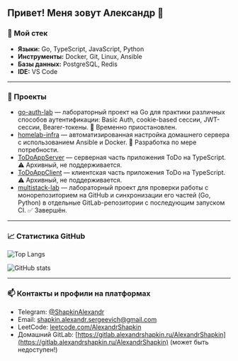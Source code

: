 ## Привет! Меня зовут Александр 👋

### 🔧 Мой стек

- **Языки:** Go, TypeScript, JavaScript, Python
- **Инструменты:** Docker, Git, Linux, Ansible
- **Базы данных:** PostgreSQL, Redis
- **IDE:** VS Code

---

### 🚀 Проекты

- [go-auth-lab](https://github.com/AlexandrShapkin/go-auth-lab) — лабораторный проект на Go для практики различных способов аутентификации: Basic Auth, cookie-based сессии, JWT-сессии, Bearer-токены. 🛑 Временно приостановлен.
- [homelab-infra](https://github.com/AlexandrShapkin/homelab-infra) — автоматизированная настройка домашнего сервера с использованием Ansible и Docker. 🔧 Разработка по мере потребности.
- [ToDoAppServer](https://github.com/AlexandrShapkin/ToDoAppServer) — серверная часть приложения ToDo на TypeScript. ⚠️ Архивный, не поддерживается.
- [ToDoAppClient](https://github.com/AlexandrShapkin/ToDoAppClient) — клиентская часть приложения ToDo на TypeScript. ⚠️ Архивный, не поддерживается.
- [multistack-lab](https://github.com/AlexandrShapkin/multistack-lab) — лабораторный проект для проверки работы с монорепозиторием на GitHub и синхронизации его частей (Go, Python) в отдельные GitLab-репозитории с последующим запуском CI. ✅ Завершён.

---

### 📈 Статистика GitHub

![Top Langs](https://github-readme-stats.vercel.app/api/top-langs/?username=AlexandrShapkin&layout=compact)

![GitHub stats](https://github-readme-stats.vercel.app/api?username=AlexandrShapkin&show_icons=true)

---

### 📫 Контакты и профили на платформах

- Telegram: [@ShapkinAlexandr](https://t.me/ShapkinAlexandr)
- Email: shapkin.alexandr.sergeevich@gmail.com
- LeetCode: [leetcode.com/AlexandrShapkin](https://leetcode.com/u/AlexandrShapkin/)
- Домашний GitLab: [https://gitlab.alexandrshapkin.ru/AlexandrShapkin](https://gitlab.alexandrshapkin.ru/AlexandrShapkin) (может быть недоступен!)
